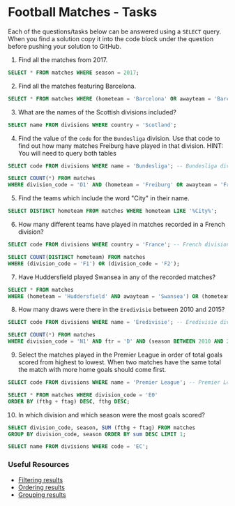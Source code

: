 # Football Matches - Tasks

Each of the questions/tasks below can be answered using a `SELECT` query. When you find a solution copy it into the code block under the question before pushing your solution to GitHub.

1) Find all the matches from 2017.

```sql
SELECT * FROM matches WHERE season = 2017;

```

2) Find all the matches featuring Barcelona.

```sql
SELECT * FROM matches WHERE (hometeam = 'Barcelona' OR awayteam = 'Barcelona');

```

3) What are the names of the Scottish divisions included?

```sql
SELECT name FROM divisions WHERE country = 'Scotland';

```

4) Find the value of the `code` for the `Bundesliga` division. Use that code to find out how many matches Freiburg have played in that division. HINT: You will need to query both tables

```sql
SELECT code FROM divisions WHERE name = 'Bundesliga'; -- Bundesliga division code: D1

SELECT COUNT(*) FROM matches 
WHERE division_code = 'D1' AND (hometeam = 'Freiburg' OR awayteam = 'Freiburg');

```

5) Find the teams which include the word "City" in their name. 

```sql
SELECT DISTINCT hometeam FROM matches WHERE hometeam LIKE '%City%';

```

6) How many different teams have played in matches recorded in a French division?

```sql
SELECT code FROM divisions WHERE country = 'France'; -- French division code: F1 and F2

SELECT COUNT(DISTINCT hometeam) FROM matches 
WHERE (division_code = 'F1') OR (division_code = 'F2'); 

```

7) Have Huddersfield played Swansea in any of the recorded matches?

```sql
SELECT * FROM matches 
WHERE (hometeam = 'Huddersfield' AND awayteam = 'Swansea') OR (hometeam = 'Swansea' AND awayteam = 'Huddersfield');

```

8) How many draws were there in the `Eredivisie` between 2010 and 2015?

```sql
SELECT code FROM divisions WHERE name = 'Eredivisie'; -- Eredivisie division code: N1

SELECT COUNT(*) FROM matches 
WHERE division_code = 'N1' AND ftr = 'D' AND (season BETWEEN 2010 AND 2015); 

```

9) Select the matches played in the Premier League in order of total goals scored from highest to lowest. When two matches have the same total the match with more home goals should come first.

```sql
SELECT code FROM divisions WHERE name = 'Premier League'; -- Premier League divison code: E0

SELECT * FROM matches WHERE division_code = 'E0' 
ORDER BY (fthg + ftag) DESC, fthg DESC;

```

10) In which division and which season were the most goals scored?

```sql
SELECT division_code, season, SUM (fthg + ftag) FROM matches 
GROUP BY division_code, season ORDER BY sum DESC LIMIT 1; 

SELECT name FROM divisions WHERE code = 'EC'; 

```

### Useful Resources

- [Filtering results](https://www.w3schools.com/sql/sql_where.asp)
- [Ordering results](https://www.w3schools.com/sql/sql_orderby.asp)
- [Grouping results](https://www.w3schools.com/sql/sql_groupby.asp)